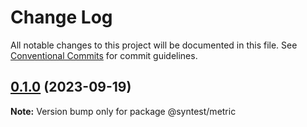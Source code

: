 # Change Log

All notable changes to this project will be documented in this file.
See [Conventional Commits](https://conventionalcommits.org) for commit guidelines.

## [0.1.0](https://github.com/syntest-framework/syntest-core/compare/@syntest/metric@0.1.0-beta.9...@syntest/metric@0.1.0) (2023-09-19)

**Note:** Version bump only for package @syntest/metric
